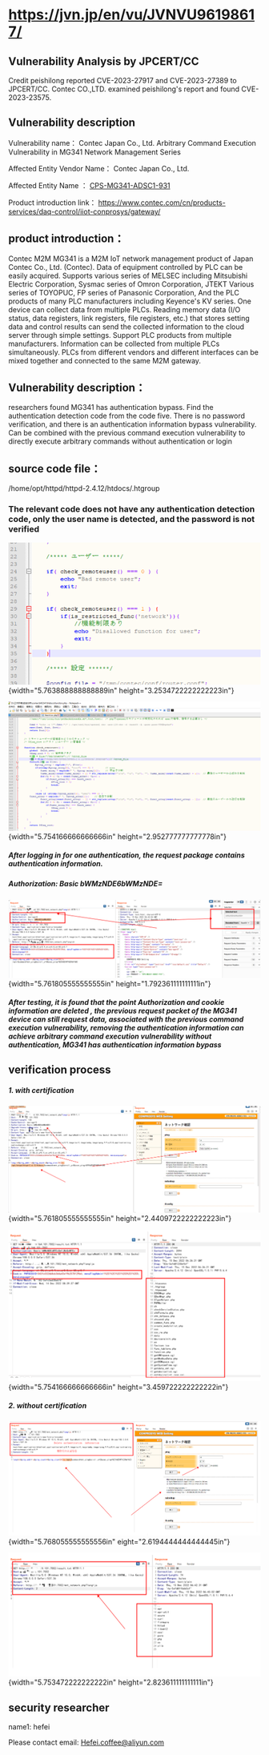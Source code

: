 # https://jvn.jp/en/vu/JVNVU96198617/

## **Vulnerability Analysis by JPCERT/CC**
Credit peishilong reported CVE-2023-27917 and CVE-2023-27389 to JPCERT/CC.
Contec CO.,LTD. examined peishilong's report and found CVE-2023-23575.

## Vulnerability description 

Vulnerability name：                  Contec Japan Co., Ltd. Arbitrary Command Execution Vulnerability in  MG341 Network Management Series

Affected Entity Vendor Name：        Contec Japan Co., Ltd.

Affected Entity Name ：   [CPS-MG341-ADSC1-931](https://www.contec.com/cn/products-services/daq-control/iiot-conprosys/m2m-gateway/cps-mg341-adsc1-931/price/)

Product introduction link：  https://www.contec.com/cn/products-services/daq-control/iiot-conprosys/gateway/

## product introduction：



Contec M2M MG341 is a M2M IoT network management product of Japan Contec Co., Ltd. (Contec). Data of equipment controlled by PLC can be easily acquired. Supports various series of MELSEC including Mitsubishi Electric Corporation, Sysmac series of Omron Corporation, JTEKT
Various series of TOYOPUC, FP series of Panasonic Corporation,
And the PLC products of many PLC manufacturers including Keyence's KV series. One device can collect data from multiple PLCs. Reading memory data (I/O status, data registers, link registers, file registers, etc.) that stores setting data and control results can send the collected information to the cloud server through simple settings. Support PLC products from multiple manufacturers. Information can be collected from multiple PLCs simultaneously. PLCs from different vendors and different interfaces can be mixed together and connected to the same M2M gateway.


## Vulnerability description：

researchers found MG341 has authentication bypass. Find the authentication detection code from the code five. There is no password verification, and there is an authentication information bypass vulnerability. Can be combined with the previous command execution vulnerability to directly execute arbitrary commands without authentication or login

## source code file：

/home/opt/httpd/httpd-2.4.12/htdocs/.htgroup

### The relevant code does not have any authentication detection code, only the user name is detected, and the password is not verified

![lQLPJxTPqxrAdFDNAUTNAj6wNSkgvXIxWpIDlry4LcBJAA_574_324](./images/media/image1.png){width="5.763888888888889in"
height="3.2534722222222223in"}

![lQLPJwVHW3Ek3VDNAvzNBdGwij2jdiMIEYEDlrzHVQCCAA_1489_764](./images/media/image2.png){width="5.754166666666666in"
height="2.952777777777778in"}

#####  After logging in for one authentication, the request package contains authentication information.
#####  Authorization: Basic bWMzNDE6bWMzNDE=

![](./images/media/image3.png){width="5.761805555555555in"
height="1.792361111111111in"}

##### After testing, it is found that the point Authorization and cookie information are deleted , the previous request packet of the MG341 device can still request data, associated with the previous command execution vulnerability, removing the authentication information can achieve arbitrary command execution vulnerability without authentication, MG341 has authentication information bypass

## verification process

##### 1. with certification

![](./images/media/image4.png){width="5.761805555555555in"
height="2.4409722222222223in"}

![](./images/media/image5.png){width="5.754166666666666in"
height="3.459722222222222in"}

##### 2. without certification

![](./images/media/image6.png){width="5.768055555555556in"
eight="2.6194444444444445in"}

![](./images/media/image7.png){width="5.753472222222222in"
height="2.823611111111111in"}


## security researcher



name1:   hefei  

Please contact email: Hefei.coffee@aliyun.com 

​      

